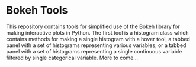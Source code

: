 # Bokeh Tools

This repository contains tools for simplified use of the Bokeh library for making interactive plots in Python. The first tool is a histogram class which contains methods for making a single histogram with a hover tool, a tabbed panel with a set of histograms representing various variables, or a tabbed panel with a set of histograms representing a single continuous variable filtered by single categorical variable. More to come... 
